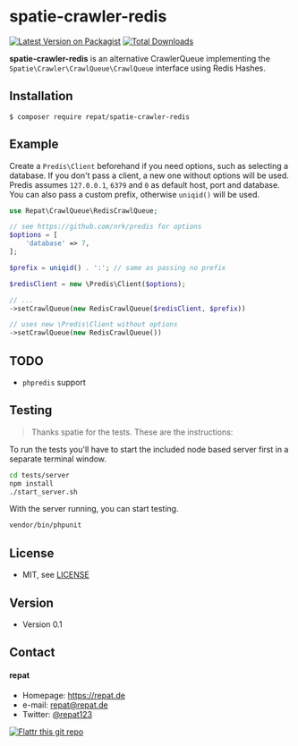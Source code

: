 # spatie-crawler-redis
[![Latest Version on Packagist](https://img.shields.io/packagist/v/repat/spatie-crawler-redis.svg?style=flat-square)](https://packagist.org/packages/repat/spatie-crawler-redis)
[![Total Downloads](https://img.shields.io/packagist/dt/repat/spatie-crawler-redis.svg?style=flat-square)](https://packagist.org/packages/repat/spatie-crawler-redis)

**spatie-crawler-redis** is an alternative CrawlerQueue implementing the `Spatie\Crawler\CrawlQueue\CrawlQueue` interface using Redis Hashes.

## Installation
`$ composer require repat/spatie-crawler-redis`

## Example
Create a `Predis\Client` beforehand if you need options, such as selecting a database. If you don't pass a client, a new one without options will be used. Predis assumes `127.0.0.1`, `6379` and `0` as default host, port and database. You can also pass a custom prefix, otherwise `uniqid()` will be used.

```php
use Repat\CrawlQueue\RedisCrawlQueue;

// see https://github.com/nrk/predis for options
$options = [
    'database' => 7,
];

$prefix = uniqid() . ':'; // same as passing no prefix

$redisClient = new \Predis\Client($options);

// ...
->setCrawlQueue(new RedisCrawlQueue($redisClient, $prefix))

// uses new \Predis\Client without options
->setCrawlQueue(new RedisCrawlQueue())
```

## TODO
* `phpredis` support

## Testing
> Thanks spatie for the tests. These are the instructions:

To run the tests you'll have to start the included node based server first in a separate terminal window.

```bash
cd tests/server
npm install
./start_server.sh
```

With the server running, you can start testing.
```bash
vendor/bin/phpunit
```

## License
* MIT, see [LICENSE](https://github.com/repat/spatie-crawler-redis/blob/master/LICENSE)

## Version
* Version 0.1

## Contact
#### repat
* Homepage: https://repat.de
* e-mail: repat@repat.de
* Twitter: [@repat123](https://twitter.com/repat123 "repat123 on twitter")

[![Flattr this git repo](http://api.flattr.com/button/flattr-badge-large.png)](https://flattr.com/submit/auto?user_id=repat&url=https://github.com/repat/spatie-crawler-redis&title=spatie-crawler-redis&language=&tags=github&category=software)
